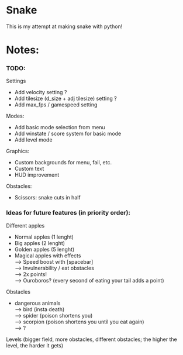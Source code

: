 # Snake

This is my attempt at making snake with python!


# Notes:

### TODO:
Settings  
- Add velocity setting ?
- Add tilesize (d_size + adj tilesize) setting ?
- Add max_fps / gamespeed setting

Modes:  
- Add basic mode selection from menu 
- Add winstate / score system for basic mode
- Add level mode

Graphics:  
- Custom backgrounds for menu, fail, etc.  
- Custom text  
- HUD improvement
  
Obstacles:  
- Scissors: snake cuts in half

### Ideas for future features (in priority order):   
Different apples  
- Normal apples (1 lenght)
- Big apples (2 lenght)
- Golden apples (5 lenght)
- Magical apples with effects  
            --> Speed boost with [spacebar]  
            --> Invulnerability / eat obstacles  
            --> 2x points!  
            --> Ouroboros? (every second of eating your tail adds a point)  

Obstacles
- dangerous animals  
            --> bird (insta death)  
            --> spider (poison shortens you)  
            --> scorpion (poison shortens you until you eat again)  
            --> ?  

Levels (bigger field, more obstacles, different obstacles; the higher the level, the harder it gets)
